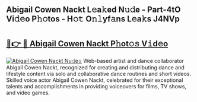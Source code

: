 ## Abigail Cowen Nackt L𝚎a𝚔ed N𝚞𝚍e - Part-4tO Vi𝚍𝚎o P𝚑𝚘tos - H𝚘𝚝 O𝚗𝚕yf𝚊ns L𝚎a𝚔s J4NVp

# <h2><a href="http://kf6tmxy.oniu.top/?m=Abigail+Cowen+Nackt">🔗👉 🔴 Abigail Cowen Nackt P𝚑ot𝚘𝚜 V𝚒d𝚎o</a></h2>

[![Abigail Cowen Nackt Nu𝚍e𝚜](https://i.imgur.com/0qMVB7G.gif)](http://kf6tmxy.oniu.top/?m=Abigail+Cowen+Nackt)
Web-based artist and dance collaborator Abigail Cowen Nackt, recognized for creating and distributing dance and lifestyle content via solo and collaborative dance routines and short videos. Skilled voice actor Abigail Cowen Nackt, celebrated for their exceptional talents and accomplishments in providing voiceovers for films, TV shows, and video games.  
